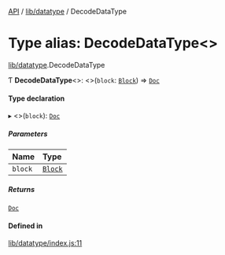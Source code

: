 [API](../README.md) / [lib/datatype](../modules/lib_datatype.md) / DecodeDataType

# Type alias: DecodeDataType<\>

[lib/datatype](../modules/lib_datatype.md).DecodeDataType

Ƭ **DecodeDataType**<\>: <\>(`block`: [`Block`](lib_types.Block.md)) => [`Doc`](lib_types.Doc.md)

#### Type declaration

▸ <\>(`block`): [`Doc`](lib_types.Doc.md)

##### Parameters

| Name | Type |
| :------ | :------ |
| `block` | [`Block`](lib_types.Block.md) |

##### Returns

[`Doc`](lib_types.Doc.md)

#### Defined in

[lib/datatype/index.js:11](https://github.com/digidem/mapeo-core-next/blob/8584770/lib/datatype/index.js#L11)
